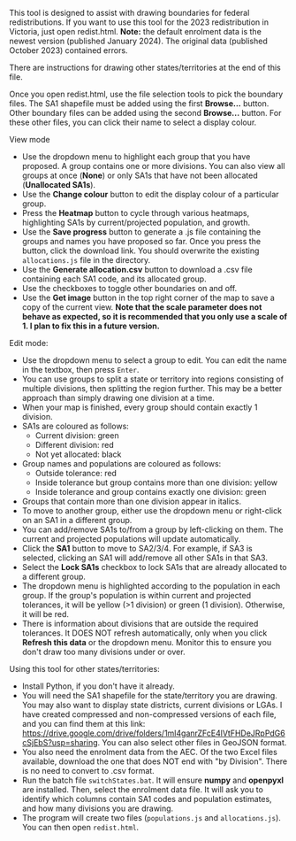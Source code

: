 This tool is designed to assist with drawing boundaries for federal redistributions.
If you want to use this tool for the 2023 redistribution in Victoria, just open redist.html.
**Note:** the default enrolment data is the newest version (published January 2024). The original data (published October 2023) contained errors.

There are instructions for drawing other states/territories at the end of this file.

Once you open redist.html, use the file selection tools to pick the boundary files. The SA1 shapefile must be added using the first **Browse...** button. Other boundary files can be added using the second **Browse...** button.
For these other files, you can click their name to select a display colour.

View mode
* Use the dropdown menu to highlight each group that you have proposed. A group contains one or more divisions. You can also view all groups at once (**None**) or only SA1s that have not been allocated (**Unallocated SA1s**).
* Use the **Change colour** button to edit the display colour of a particular group.
* Press the **Heatmap** button to cycle through various heatmaps, highlighting SA1s by current/projected population, and growth.
* Use the **Save progress** button to generate a .js file containing the groups and names you have proposed so far. Once you press the button, click the download link. You should overwrite the existing ``allocations.js`` file in the directory.
* Use the **Generate allocation.csv** button to download a .csv file containing each SA1 code, and its allocated group.
* Use the checkboxes to toggle other boundaries on and off.
* Use the **Get image** button in the top right corner of the map to save a copy of the current view. **Note that the scale parameter does not behave as expected, so it is recommended that you only use a scale of 1. I plan to fix this in a future version.**

Edit mode:
* Use the dropdown menu to select a group to edit. You can edit the name in the textbox, then press ``Enter``.
* You can use groups to split a state or territory into regions consisting of multiple divisions, then splitting the region further. This may be a better approach than simply drawing one division at a time.
* When your map is finished, every group should contain exactly 1 division.
* SA1s are coloured as follows:
    * Current division: green
	* Different division: red
	* Not yet allocated: black
* Group names and populations are coloured as follows:
	* Outside tolerance: red
	* Inside tolerance but group contains more than one division: yellow
	* Inside tolerance and group contains exactly one division: green
* Groups that contain more than one division appear in italics.
* To move to another group, either use the dropdown menu or right-click on an SA1 in a different group.
* You can add/remove SA1s to/from a group by left-clicking on them. The current and projected populations will update automatically.
* Click the **SA1** button to move to SA2/3/4. For example, if SA3 is selected, clicking an SA1 will add/remove all other SA1s in that SA3.
* Select the **Lock SA1s** checkbox to lock SA1s that are already allocated to a different group.
* The dropdown menu is highlighted according to the population in each group. If the group's population is within current and projected tolerances, it will be yellow (>1 division) or green (1 division). Otherwise, it will be red.
* There is information about divisions that are outside the required tolerances. It DOES NOT refresh automatically, only when you click **Refresh this data** or the dropdown menu. Monitor this to ensure you don't draw too many divisions under or over.

Using this tool for other states/territories:
* Install Python, if you don't have it already.	
* You will need the SA1 shapefile for the state/territory you are drawing. You may also want to display state districts, current divisions or LGAs. I have created compressed and non-compressed versions of each file, and you can find them at this link: https://drive.google.com/drive/folders/1ml4ganrZFcE4lVtFHDeJRpPdG6cSjEbS?usp=sharing. You can also select other files in GeoJSON format.
* You also need the enrolment data from the AEC. Of the two Excel files available, download the one that does NOT end with "by Division". There is no need to convert to .csv format.
* Run the batch file ``switchStates.bat``. It will ensure **numpy** and **openpyxl** are installed. Then, select the enrolment data file. It will ask you to identify which columns contain SA1 codes and population estimates, and how many divisions you are drawing.
* The program will create two files (``populations.js`` and ``allocations.js``). You can then open ``redist.html``.